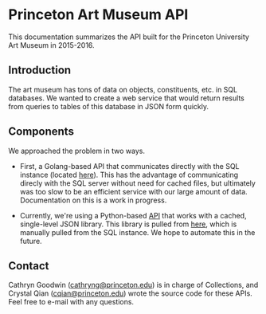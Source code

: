 # Princeton Art Museum API


This documentation summarizes the API built for the Princeton University Art Museum in 2015-2016.


## Introduction
The art museum has tons of data on objects, constituents, etc. in SQL databases. We wanted to create a web service that would return results from queries to tables of this database in JSON form quickly. 

## Components
We approached the problem in two ways.
* First, a Golang-based API that communicates directly with the SQL instance (located [here](https://github.com/cjqian/princeton_museum_api)). This has the advantage of communicating direcly with the SQL server without need for cached files, but ultimately was too slow to be an efficient service with our large amount of data. Documentation on this is a work in progress.

* Currently, we're using a Python-based [API](https://github.com/PrincetonUniversityArtMuseum/server_api) that works with a cached, single-level JSON library. This library is pulled from [here](https://github.com/PrincetonUniversityArtMuseum/json_database), which is manually pulled from the SQL instance. We hope to automate this in the future. 

## Contact
Cathryn Goodwin (cathryng@princeton.edu) is in charge of Collections, and Crystal Qian (cqian@princeton.edu) wrote the source code for these APIs. Feel free to e-mail with any questions. 
